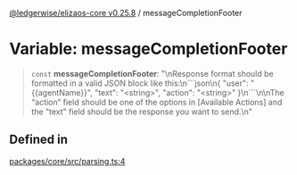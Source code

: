 [@ledgerwise/elizaos-core v0.25.8](../index.md) / messageCompletionFooter

# Variable: messageCompletionFooter

> `const` **messageCompletionFooter**: "\nResponse format should be formatted in a valid JSON block like this:\n\`\`\`json\n\{ \"user\": \"\{\{agentName\}\}\", \"text\": \"\<string\>\", \"action\": \"\<string\>\" \}\n\`\`\`\n\nThe “action” field should be one of the options in \[Available Actions\] and the \"text\" field should be the response you want to send.\n"

## Defined in

[packages/core/src/parsing.ts:4](https://github.com/elizaOS/eliza/blob/main/packages/core/src/parsing.ts#L4)

